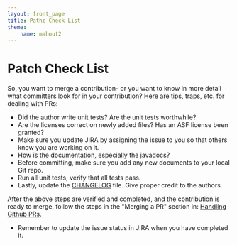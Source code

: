 ```yaml
---
layout: front_page
title: Pathc Check List
theme: 
    name: mahout2
---
```



# Patch Check List

So, you want to merge a contribution- or you want to know in more detail what committers look for in your contribution?
Here are tips, traps, etc. for dealing with
PRs:

  - Did the author write unit tests?  Are the unit tests worthwhile?
  - Are the licenses correct on newly added files? Has an ASF license been
granted?
  - Make sure you update JIRA by assigning the issue to you so that others
know you are working on it.
  - How is the documentation, especially the javadocs?
  - Before committing, make sure you add any new documents to your local Git repo.  
  - Run all unit tests, verify that all tests pass.
  - Lastly, update the [CHANGELOG](https://github.com/apache/mahout/blob/master/CHANGELOG) file. Give proper credit to the authors.
 
After the above steps are verified and completed, and the contribution is ready to merge, follow the steps in the "Merging a PR" section in: [Handling Github PRs](http://mahout.apache.org/developers/github.html).

 - Remember to update the issue status in JIRA when you have completed it.


  